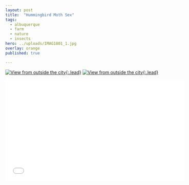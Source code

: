 ```yaml
---
layout: post
title:  "Hummingbird Moth Sex"
tags:
  - albuquerque
  - farm
  - nature
  - insects
hero: ../uploads/IMAG1801_1.jpg
overlay: orange
published: true

---
```


[![View from outside the city](../uploads/IMAG1802.jpg){:.lead}](../uploads/IMAG1802.jpg)
[![View from outside the city](../uploads/IMAG1801_1.jpg){:.lead}](../uploads/IMAG1801_1.jpg)
<iframe width="560" height="315" src="../uploads/VIDEO0105.mp4" frameborder="0">Moths doing it in the garlic.</iframe>
